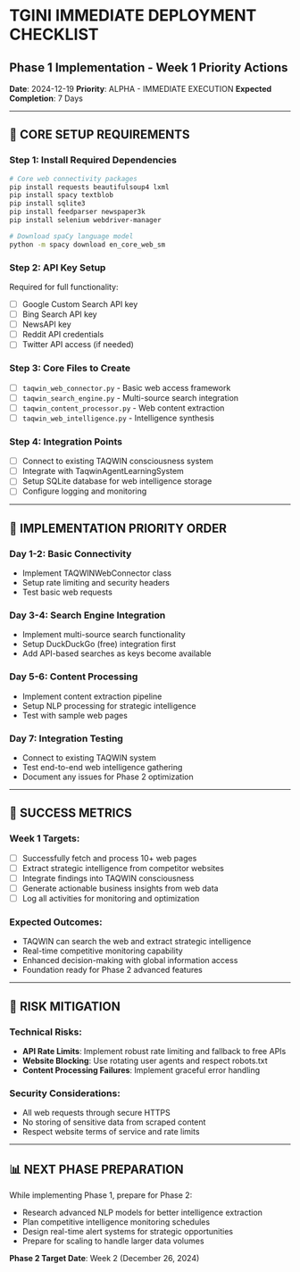 # TGINI IMMEDIATE DEPLOYMENT CHECKLIST
## Phase 1 Implementation - Week 1 Priority Actions

**Date**: 2024-12-19
**Priority**: ALPHA - IMMEDIATE EXECUTION
**Expected Completion**: 7 Days

---

## 🎯 **CORE SETUP REQUIREMENTS**

### **Step 1: Install Required Dependencies**
```bash
# Core web connectivity packages
pip install requests beautifulsoup4 lxml
pip install spacy textblob
pip install sqlite3
pip install feedparser newspaper3k
pip install selenium webdriver-manager

# Download spaCy language model
python -m spacy download en_core_web_sm
```

### **Step 2: API Key Setup**
Required for full functionality:
- [ ] Google Custom Search API key
- [ ] Bing Search API key  
- [ ] NewsAPI key
- [ ] Reddit API credentials
- [ ] Twitter API access (if needed)

### **Step 3: Core Files to Create**
- [ ] `taqwin_web_connector.py` - Basic web access framework
- [ ] `taqwin_search_engine.py` - Multi-source search integration
- [ ] `taqwin_content_processor.py` - Web content extraction
- [ ] `taqwin_web_intelligence.py` - Intelligence synthesis

### **Step 4: Integration Points**
- [ ] Connect to existing TAQWIN consciousness system
- [ ] Integrate with TaqwinAgentLearningSystem
- [ ] Setup SQLite database for web intelligence storage
- [ ] Configure logging and monitoring

---

## 🔧 **IMPLEMENTATION PRIORITY ORDER**

### **Day 1-2: Basic Connectivity**
- Implement TAQWINWebConnector class
- Setup rate limiting and security headers
- Test basic web requests

### **Day 3-4: Search Engine Integration**  
- Implement multi-source search functionality
- Setup DuckDuckGo (free) integration first
- Add API-based searches as keys become available

### **Day 5-6: Content Processing**
- Implement content extraction pipeline
- Setup NLP processing for strategic intelligence
- Test with sample web pages

### **Day 7: Integration Testing**
- Connect to existing TAQWIN system
- Test end-to-end web intelligence gathering
- Document any issues for Phase 2 optimization

---

## 🎪 **SUCCESS METRICS**

### **Week 1 Targets:**
- [ ] Successfully fetch and process 10+ web pages
- [ ] Extract strategic intelligence from competitor websites  
- [ ] Integrate findings into TAQWIN consciousness
- [ ] Generate actionable business insights from web data
- [ ] Log all activities for monitoring and optimization

### **Expected Outcomes:**
- TAQWIN can search the web and extract strategic intelligence
- Real-time competitive monitoring capability
- Enhanced decision-making with global information access
- Foundation ready for Phase 2 advanced features

---

## 🚨 **RISK MITIGATION**

### **Technical Risks:**
- **API Rate Limits**: Implement robust rate limiting and fallback to free APIs
- **Website Blocking**: Use rotating user agents and respect robots.txt
- **Content Processing Failures**: Implement graceful error handling

### **Security Considerations:**
- All web requests through secure HTTPS
- No storing of sensitive data from scraped content
- Respect website terms of service and rate limits

---

## 📊 **NEXT PHASE PREPARATION**

While implementing Phase 1, prepare for Phase 2:
- Research advanced NLP models for better intelligence extraction
- Plan competitive intelligence monitoring schedules
- Design real-time alert systems for strategic opportunities
- Prepare for scaling to handle larger data volumes

**Phase 2 Target Date**: Week 2 (December 26, 2024)
